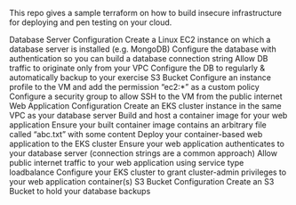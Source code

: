 This repo gives a sample terraform on how to build insecure infrastructure for deploying and pen testing on your cloud. 


Database Server Configuration
Create a Linux EC2 instance on which a database server is installed (e.g. MongoDB)
Configure the database with authentication so you can build a database connection string
Allow DB traffic to originate only from your VPC
Configure the DB to regularly & automatically backup to your exercise S3 Bucket
Configure an instance profile to the VM and add the permission “ec2:*” as a custom
policy
Configure a security group to allow SSH to the VM from the public internet
Web Application Configuration
Create an EKS cluster instance in the same VPC as your database server
Build and host a container image for your web application
Ensure your built container image contains an arbitrary file called “abc.txt” with
some content
Deploy your container-based web application to the EKS cluster
Ensure your web application authenticates to your database server (connection strings
are a common approach)
Allow public internet traffic to your web application using service type loadbalance
Configure your EKS cluster to grant cluster-admin privileges to your web application
container(s)
S3 Bucket Configuration
Create an S3 Bucket to hold your database backups


